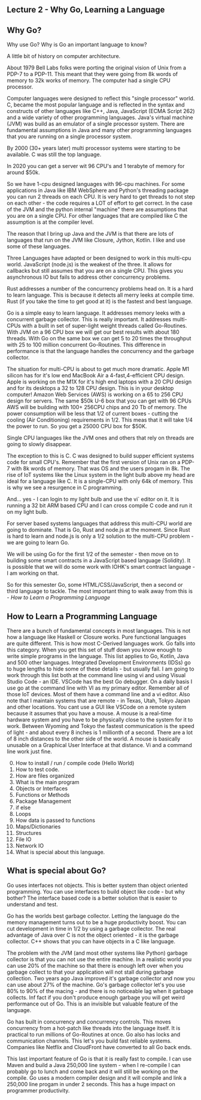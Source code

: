 ## Lecture 2 - Why Go, Learning a Language

## Why Go?

Why use Go?  Why is Go an important language to know?

A little bit of history on computer architecture.

About 1979 Bell Labs folks were porting the original vision of Unix from a PDP-7 to a PDP-11.
This meant that they were going from 8k words of memory to 32k works of memory.  The computer
had a single CPU processor.

Computer languages were designed to reflect this "single processor" world.  C, became the 
most popular language and is reflected in the syntax and constructs of other languages
like C++, Java, JavaScript (ECMA Script 262) and a wide variety of other programming
languages.   Java's virtual machine (JVM) was build as an emulator of a single processor
system.  There are fundamental assumptions in Java and many other programming languages
that you are running on a single processor system.

By 2000 (30+ years later) multi processor systems were starting to be available.
C was still the top language.

In 2020 you can get a server wit 96 CPU's and 1 terabyte of memory for around $50k.

So we have 1-cpu designed languages with 96-cpu machines.  For some applications
in Java like IBM WebSphere and Python's threading package you can run 2 threads
on each CPU.  It is very hard to get threads to not step on each other - the code
requires a LOT of effort to get correct.  In the case of the JVM and the python
internal "machine" there are assumptions that you are on a single CPU.  For other
languages that are compiled like C the assumption is at the compiler level.

The reason that I bring up Java and the JVM is that there are lots of languages
that run on the JVM like Closure, Jython, Kotlin.   I like and use some of
these languages.

Three Languages have adapted or been designed to work in this multi-cpu world.
JavaScript (node.js) is the weakest of the three.  It allows for callbacks
but still assumes that you are on a single CPU.  This gives you asynchronous
IO but fails to address other concurrency problems.

Rust addresses a number of the concurrency problems head on.  It is a hard
to learn language.    This is because it detects all merry leeks at compile
time.  Rust (if you take the time to get good at it) is the fastest and 
best language.

Go is a simple easy to learn language.  It addresses memory leeks with a
concurrent garbage collector.  This is really important.  It addresses
multi-CPUs with a built in set of super-light weight threads called
Go-Routines.   With JVM on a 96 CPU box we will get our best results
with about 180 threads.  With Go on the same box we can get 5 to 20 
times the throughput with 25 to 100 million concurrent Go-Routines.
This difference in performance is that the language handles the
concurrency and the garbage collector.

The situation for multi-CPU is about to get much more dramatic.
Apple M1 silicon has for it's low end MacBook Air a 4-fast,4-efficient
CPU design.  Apple is working on the M1X for it's high end
laptops with a 20 CPU design and for its desktops a 32 to 128 CPU
design.   This is in your desktop computer!   Amazon Web Services (AWS)
is working on a 65 to 256 CPU design for servers.  The same $50k U-6 
box that you can get with 96 CPUs AWS will be building with 100+ 256CPU
chips and 20 Tb of memory.  The power consumption will be less that
1/2 of current boxes - cutting the cooling (Air Conditioning) requirements
in 1/2.  This meas that it will take 1/4 the power to run.  So you get
a 25000 CPU box for $50K.

Single CPU languages like the JVM ones and others that rely on 
threads are going to slowly disappear.

The exception to this is C.  C was designed to build supper efficient
systems code for small CPU's.  Remember that the first version of
Unix ran on a PDP-7 with 8k words of memory.  That was OS and the
users progam in 8k.    The rise of IoT systems like the Linux system
in the light bulb above my head are ideal for a language like C.
It is a single-CPU with only 64k of memory.  This is why we see
a resurgence in C programming.

And... yes - I can login to my light bulb and use the vi` editor
on it.  It is running a 32 bit ARM based CPU and I can cross
compile C code and run it on my light bulb.

For server based systems languages that address this multi-CPU
world are going to dominate.  That is Go, Rust and node.js at the moment.
Since Rust is hard to learn and node.js is only a 1/2 solution to
the multi-CPU problem - we are going to learn Go.

We will be using Go for the first 1/2 of the semester - then move
on to building some smart contracts in a JavaScript based
language (Solidity).  It is possible that we will do some
work with IOHK's smart contract language - I am working on that.

So for this semester Go, some HTML/CSS/JavaScript, then
a second or third language to tackle.   The most important
thing to walk away from this is - _How to Learn a Programming Language_

## How to Learn a Programming Language



There are a bunch of fundamental concepts in most languages.
This is not how a language like Haskell or Closure works.
Pure functional languages are quite different.   This is how
most C-Derived languages work.  Go falls into this category.
When you get this set of stuff down you know enough to write
simple programs in the language.  This list applies to Go, Kotlin,
Java and 500 other languages.  Integrated Development Environments (IDSs)
go to huge lengths to hide some of these details - but usually fail.
I am going to work through this list both at the command line using vi
and using Visual Studio Code - an IDE.  VSCode has the best Go debugger.
On a daily basis I use go at the command line with VI as my primary
editor.  Remember all of those IoT devices.  Most of them have a
command line and a vi editor.  Also note that I maintain systems
that are remote - in Texas, Utah, Tokyo Japan and other locations.
You cant use a GUI like VSCode on a remote system because it
assumes that you have a mouse.  A mouse is a real-time hardware
system and you have to be physically close to the system for it
to work.  Between Wyoming and Tokyo the fastest communication is
the speed of light - and about every 8 inches is 1 millionth
of a second.  There are a lot of 8 inch distances to the other
side of the world.   A mouse is basically unusable on a Graphical
User Interface at that distance.  Vi and a command line work
just fine.

0. How to install / run / compile code (Hello World)
0. How to test code.
1. How are files organized
2. What is the main program
3. Objects or Interfaces
4. Functions or Methods
5. Package Management
6. if else
6. Loops
7. How data is passed to functions
8. Maps/Dictionaries
8. Structures
8. File IO
8. Network IO
9. What is special about this language.


## What is special about Go?

Go uses interfaces not objects.  This is better system than
object oriented programming.
You can use interfaces to build object like code - but why bother?
The interface based code is a better solution that is easier to
understand and test.

Go has the worlds best garbage collector.  Letting the language
do the memory management turns out to be a huge productivity
boost.  You can cut development in time in 1/2 by using a 
garbage collector.  The real advantage of Java over C is not
the object oriented - it is the garbage collector.  C++ shows
that you can have objects in a C like language.

The problem with the JVM (and most other systems like Python)
garbage collector is that you can not use the entire machine.
In a realistic world you can use 20% of the machine so that
there is enough left over when you garbage collect to that your
application will not stall during garbage collection.  Two
years ago Java improved it's garbage collector and now you
can use about 27% of the machine.  Go's garbage collector
let's you use 80% to 90% of the macing - and there is no
noticeable lag when it garbage collects.  Inf fact if you
don't produce enough garbage you will get weird 
performance out of Go.  This is an invisible but valuable
feature of the language.

Go has built in concurrency and concurrency controls.  This moves
concurrency from a hot-patch like threads into the language
itself.   It is practical to run millions of Go-Routines at
once.   Go also has locks and communication channels.  This
let's you build fast reliable systems.  Companies like Netflix
and CloudFront have converted to all Go back ends.

This last important feature of Go is that it is really fast
to compile.  I can use Maven and build a Java 250,000 line system - when
I re-compile I can probably go to lunch and come back and
it will still be working on the compile.   Go uses a modern
compiler design and it will compile and link a 250,000 line
progam in under 2 seconds.      This has a huge impact on
programmer productivity.









